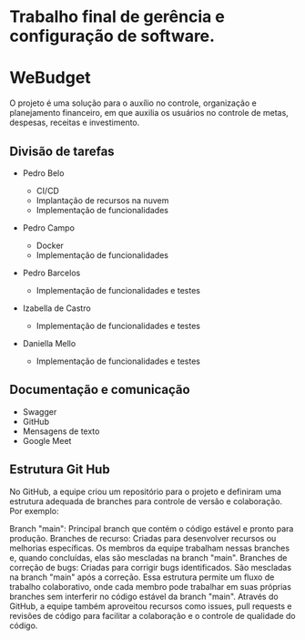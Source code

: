 # Trabalho final de gerência e configuração de software. 

# WeBudget

O projeto é uma solução para o auxílio no controle, organização e planejamento financeiro, em que auxilia os usuários no controle de metas, despesas, receitas e investimento.

## Divisão de tarefas

* Pedro Belo
  * CI/CD 
  * Implantação de recursos na nuvem
  * Implementação de funcionalidades
 
* Pedro Campo
  * Docker
  * Implementação de funcionalidades

* Pedro Barcelos
  *  Implementação de funcionalidades e testes
* Izabella de Castro
  * Implementação de funcionalidades e testes
* Daniella Mello
  * Implementação de funcionalidades e testes 

## Documentação e comunicação

* Swagger
* GitHub
* Mensagens de texto
* Google Meet

## Estrutura Git Hub

No GitHub, a equipe criou um repositório para o projeto e definiram uma estrutura adequada de branches para controle de versão e colaboração. Por exemplo:

Branch "main": Principal branch que contém o código estável e pronto para produção.
Branches de recurso: Criadas para desenvolver recursos ou melhorias específicas. Os membros da equipe trabalham nessas branches e, quando concluídas, elas são mescladas na branch "main".
Branches de correção de bugs: Criadas para corrigir bugs identificados. São mescladas na branch "main" após a correção.
Essa estrutura permite um fluxo de trabalho colaborativo, onde cada membro pode trabalhar em suas próprias branches sem interferir no código estável da branch "main". Através do GitHub, a equipe também aproveitou recursos como issues, pull requests e revisões de código para facilitar a colaboração e o controle de qualidade do código.


